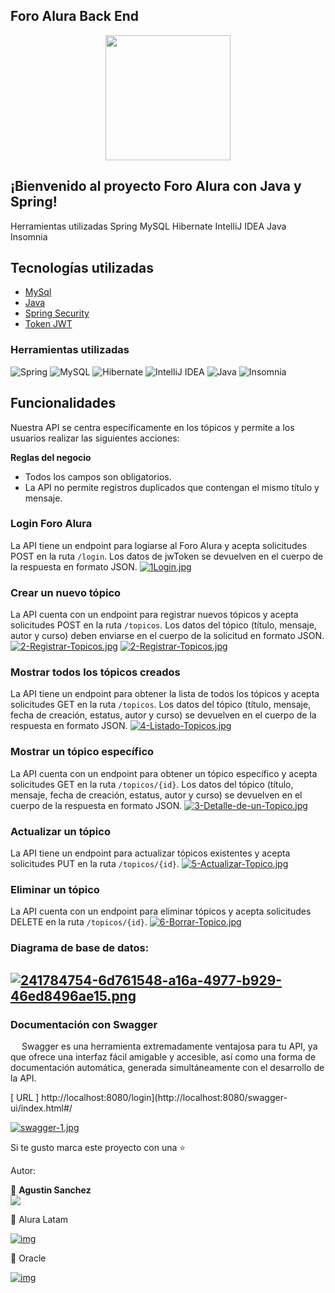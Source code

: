## Foro Alura Back End

<p align="center" >
     <img width="200" height="200" src="https://user-images.githubusercontent.com/91544872/209678377-70b50b21-33de-424c-bed8-6a71ef3406ff.png">
</p>

## ¡Bienvenido al proyecto Foro Alura con Java y Spring! 

Herramientas utilizadas
Spring MySQL Hibernate IntelliJ IDEA Java Insomnia

## Tecnologías utilizadas
- [MySql](https://www.mysql.com/)
- [Java](https://www.java.com/en/)
- [Spring Security](https://start.spring.io/)
- [Token JWT](https://jwt.io/)

### Herramientas utilizadas

![Spring](https://img.shields.io/badge/spring-%236DB33F.svg?style=for-the-badge&logo=spring&logoColor=white) ![MySQL](https://img.shields.io/badge/mysql-%2300f.svg?style=for-the-badge&logo=mysql&logoColor=white) ![Hibernate](https://img.shields.io/badge/Hibernate-59666C?style=for-the-badge&logo=Hibernate&logoColor=white) ![IntelliJ IDEA](https://img.shields.io/badge/IntelliJIDEA-000000.svg?style=for-the-badge&logo=intellij-idea&logoColor=white) ![Java](https://img.shields.io/badge/java-%23ED8B00.svg?style=for-the-badge&logo=openjdk&logoColor=white)
![Insomnia](https://img.shields.io/badge/Insomnia-black?style=for-the-badge&logo=insomnia&logoColor=5849BE)

## Funcionalidades
Nuestra API se centra específicamente en los tópicos y permite a los usuarios realizar las siguientes acciones:

**Reglas del negocio**
- Todos los campos son obligatorios.
- La API no permite registros duplicados que contengan el mismo título y mensaje.

### Login Foro Alura
La API tiene un endpoint para logiarse al Foro Alura y acepta solicitudes POST en la ruta `/login`.
Los datos de jwToken se devuelven en el cuerpo de la respuesta en formato JSON.
[![1Login.jpg](https://i.postimg.cc/26Kkm4dd/1Login.jpg)](https://postimg.cc/r05XNRPz)

### Crear un nuevo tópico
La API cuenta con un endpoint para registrar nuevos tópicos y acepta solicitudes POST en la ruta `/topicos`. 
Los datos del tópico (título, mensaje, autor y curso) deben enviarse en el cuerpo de la solicitud en formato JSON.
[![2-Registrar-Topicos.jpg](https://i.postimg.cc/QMNKdJ7v/2-Registrar-Topicos.jpg)](https://postimg.cc/gx52MRNK)
[![2-Registrar-Topicos.jpg](https://i.postimg.cc/6QVrqvxD/2-Registrar-Topicos.jpg)](https://postimg.cc/qtRhZgRL)

### Mostrar todos los tópicos creados
La API tiene un endpoint para obtener la lista de todos los tópicos y acepta solicitudes GET en la ruta `/topicos`. 
Los datos del tópico (título, mensaje, fecha de creación, estatus, autor y curso) se devuelven en el cuerpo de la respuesta en formato JSON.
[![4-Listado-Topicos.jpg](https://i.postimg.cc/jqyxBJwf/4-Listado-Topicos.jpg)](https://postimg.cc/YjqBW0x2)

### Mostrar un tópico específico
La API cuenta con un endpoint para obtener un tópico específico y acepta solicitudes GET en la ruta `/topicos/{id}`. 
Los datos del tópico (título, mensaje, fecha de creación, estatus, autor y curso) se devuelven en el cuerpo de la respuesta en formato JSON.
[![3-Detalle-de-un-Topico.jpg](https://i.postimg.cc/mr6k2fBF/3-Detalle-de-un-Topico.jpg)](https://postimg.cc/5HLbnrHx)

### Actualizar un tópico
La API tiene un endpoint para actualizar tópicos existentes y acepta solicitudes PUT en la ruta `/topicos/{id}`.
[![5-Actualizar-Topico.jpg](https://i.postimg.cc/9f4Vb4Hr/5-Actualizar-Topico.jpg)](https://postimg.cc/p9tgXLTH)


### Eliminar un tópico
La API cuenta con un endpoint para eliminar tópicos y acepta solicitudes DELETE en la ruta `/topicos/{id}`.
[![6-Borrar-Topico.jpg](https://i.postimg.cc/NjnvKg2Y/6-Borrar-Topico.jpg)](https://postimg.cc/dhGxXc9S)

### Diagrama de base de datos:
[![241784754-6d761548-a16a-4977-b929-46ed8496ae15.png](https://i.postimg.cc/qvPQDKTF/241784754-6d761548-a16a-4977-b929-46ed8496ae15.png)](https://postimg.cc/jDhzLLC6)
---

### Documentación con Swagger
  Swagger es una herramienta extremadamente ventajosa para tu API, ya que ofrece una interfaz fácil amigable y accesible, así como una forma de documentación automática, generada simultáneamente con el desarrollo de la API.

[ URL ] http://localhost:8080/login](http://localhost:8080/swagger-ui/index.html#/

[![swagger-1.jpg](https://i.postimg.cc/jSCWB3Xg/swagger-1.jpg)](https://postimg.cc/68J5v0Fn)

Si te gusto marca este proyecto con una ⭐

Autor:

🧡 <strong>Agustin Sanchez</strong></br>
<a href="https://www.linkedin.com/in/agustin-sanchez/" target="_blank">
<img src="https://img.shields.io/badge/-LinkedIn-%230077B5?style=for-the-badge&logo=linkedin&logoColor=white" target="_blank"></a>

💙 Alura Latam

[![img](https://camo.githubusercontent.com/c00f87aeebbec37f3ee0857cc4c20b21fefde8a96caf4744383ebfe44a47fe3f/68747470733a2f2f696d672e736869656c64732e696f2f62616467652f2d4c696e6b6564496e2d2532333030373742353f7374796c653d666f722d7468652d6261646765266c6f676f3d6c696e6b6564696e266c6f676f436f6c6f723d7768697465)](https://www.linkedin.com/company/alura-latam/mycompany/)

🧡 Oracle

[![img](https://camo.githubusercontent.com/c00f87aeebbec37f3ee0857cc4c20b21fefde8a96caf4744383ebfe44a47fe3f/68747470733a2f2f696d672e736869656c64732e696f2f62616467652f2d4c696e6b6564496e2d2532333030373742353f7374796c653d666f722d7468652d6261646765266c6f676f3d6c696e6b6564696e266c6f676f436f6c6f723d7768697465)](https://www.linkedin.com/company/oracle/)










